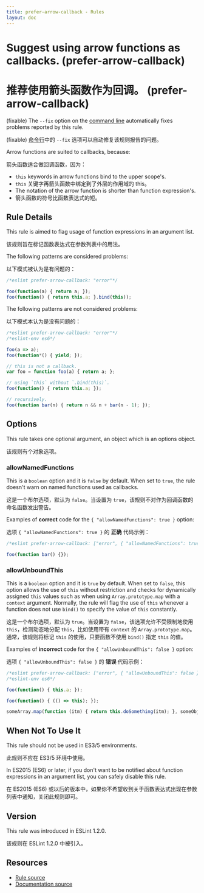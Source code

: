 ```yaml
---
title: prefer-arrow-callback - Rules
layout: doc
---
```

<!-- Note: No pull requests accepted for this file. See README.md in the root directory for details. -->

# Suggest using arrow functions as callbacks. (prefer-arrow-callback)

# 推荐使用箭头函数作为回调。 (prefer-arrow-callback)

(fixable) The `--fix` option on the [command line](../user-guide/command-line-interface#fix) automatically fixes problems reported by this rule.

(fixable) [命令行](../user-guide/command-line-interface#fix)中的 `--fix` 选项可以自动修复该规则报告的问题。

Arrow functions are suited to callbacks, because:

箭头函数适合做回调函数，因为：

- `this` keywords in arrow functions bind to the upper scope's.
- `this` 关键字再箭头函数中绑定到了外层的作用域的 this。
- The notation of the arrow function is shorter than function expression's.
- 箭头函数的符号比函数表达式的短。

## Rule Details

This rule is aimed to flag usage of function expressions in an argument list.

该规则旨在标记函数表达式在参数列表中的用法。

The following patterns are considered problems:

以下模式被认为是有问题的：

```js
/*eslint prefer-arrow-callback: "error"*/

foo(function(a) { return a; });
foo(function() { return this.a; }.bind(this));
```

The following patterns are not considered problems:

以下模式本认为是没有问题的：

```js
/*eslint prefer-arrow-callback: "error"*/
/*eslint-env es6*/

foo(a => a);
foo(function*() { yield; });

// this is not a callback.
var foo = function foo(a) { return a; };

// using `this` without `.bind(this)`.
foo(function() { return this.a; });

// recursively.
foo(function bar(n) { return n && n + bar(n - 1); });
```

## Options

This rule takes one optional argument, an object which is an options object.

该规则有个对象选项。

### allowNamedFunctions

This is a `boolean` option and it is `false` by default. When set to `true`, the rule doesn't warn on named functions used as callbacks.

这是一个布尔选项，默认为 `false`。当设置为 `true`，该规则不对作为回调函数的命名函数发出警告。

Examples of **correct** code for the `{ "allowNamedFunctions": true }` option:

选项 `{ "allowNamedFunctions": true }` 的 **正确** 代码示例：

```js
/*eslint prefer-arrow-callback: ["error", { "allowNamedFunctions": true }]*/

foo(function bar() {});
```

### allowUnboundThis

This is a `boolean` option and it is `true` by default. When set to `false`, this option allows the use of `this` without restriction and checks for dynamically assigned `this` values such as when using `Array.prototype.map` with a `context` argument. Normally, the rule will flag the use of `this` whenever a function does not use `bind()` to specify the value of `this` constantly.

这是一个布尔选项，默认为 `true`。当设置为 `false`，该选项允许不受限制地使用 `this`，检测动态地分配 `this`，比如使用带有 `context` 的 `Array.prototype.map`。通常，该规则将标记 `this` 的使用，只要函数不使用 `bind()` 指定 `this` 的值。

Examples of **incorrect** code for the `{ "allowUnboundThis": false }` option:

选项 `{ "allowUnboundThis": false }` 的 **错误** 代码示例：

```js
/*eslint prefer-arrow-callback: ["error", { "allowUnboundThis": false }]*/
/*eslint-env es6*/

foo(function() { this.a; });

foo(function() { (() => this); });

someArray.map(function (itm) { return this.doSomething(itm); }, someObject);
```

## When Not To Use It

This rule should not be used in ES3/5 environments.

此规则不应在 ES3/5 环境中使用。

In ES2015 (ES6) or later, if you don't want to be notified about function expressions in an argument list, you can safely disable this rule.

在 ES2015 (ES6) 或以后的版本中，如果你不希望收到关于函数表达式出现在参数列表中通知，关闭此规则即可。

## Version

This rule was introduced in ESLint 1.2.0.

该规则在 ESLint 1.2.0 中被引入。

## Resources

* [Rule source](https://github.com/eslint/eslint/tree/master/lib/rules/prefer-arrow-callback.js)
* [Documentation source](https://github.com/eslint/eslint/tree/master/docs/rules/prefer-arrow-callback.md)
